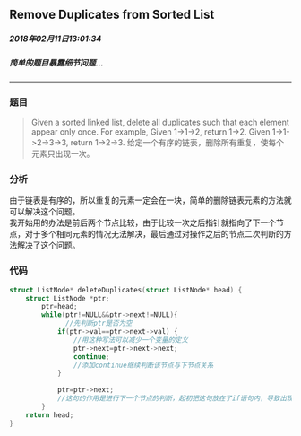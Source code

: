 ## Remove Duplicates from Sorted List
##### 2018年02月11日13:01:34
##### 简单的题目暴露细节问题...
***
### 题目
>Given a sorted linked list, delete all duplicates such that each element appear only once.
For example,
Given 1->1->2, return 1->2.
Given 1->1->2->3->3, return 1->2->3.
给定一个有序的链表，删除所有重复，使每个元素只出现一次。   

### 分析
由于链表是有序的，所以重复的元素一定会在一块，简单的删除链表元素的方法就可以解决这个问题。  
我开始用的办法是前后两个节点比较，由于比较一次之后指针就指向了下一个节点，对于多个相同元素的情况无法解决，最后通过对操作之后的节点二次判断的方法解决了这个问题。
### 代码
```c
struct ListNode* deleteDuplicates(struct ListNode* head) {
    struct ListNode *ptr;
        ptr=head;
        while(ptr!=NULL&&ptr->next!=NULL){ 
              //先判断ptr是否为空
            if(ptr->val==ptr->next->val) {   
                //用这种写法可以减少一个变量的定义
                ptr->next=ptr->next->next;
                continue;   
                //添加continue继续判断该节点与下节点关系
            }
            
            ptr=ptr->next;  
            //这句的作用是进行下一个节点的判断，起初把这句放在了if语句内，导致出现了问题
        }
    return head;
}
```
